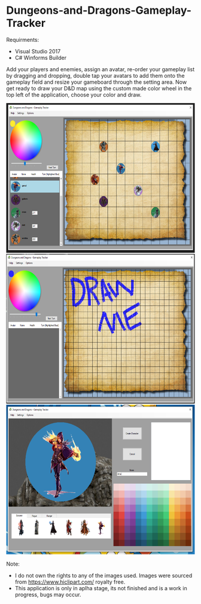 # Dungeons-and-Dragons-Gameplay-Tracker
Requirments:
- Visual Studio 2017
- C# Winforms Builder

Add your players and enemies, assign an avatar, re-order your gameplay list by dragging and dropping, double tap your avatars to add them onto the gameplay field and resize your gameboard through the setting area.
Now get ready to draw your D&D map using the custom made color wheel in the top left of the application, choose your color and draw.

<img src="readmeImages/d%26dpic.PNG" width="600" height="400">

<img src="readmeImages/DrawingEg.PNG" width="600" height="400">

<img src="readmeImages/screenshot_enemycreation.PNG" width="600" height="400">


Note: 
- I do not own the rights to any of the images used. Images were sourced from https://www.hiclipart.com/ royalty free.
- This application is only in aplha stage, its not finished and is a work in progress, bugs may occur.



